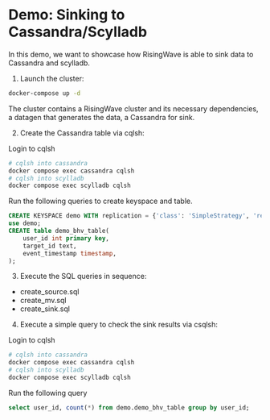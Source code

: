 # Demo: Sinking to Cassandra/Scylladb

In this demo, we want to showcase how RisingWave is able to sink data to Cassandra and scylladb.

1. Launch the cluster:

```sh
docker-compose up -d
```

The cluster contains a RisingWave cluster and its necessary dependencies, a datagen that generates the data, a Cassandra for sink.


2. Create the Cassandra table via cqlsh:

Login to cqlsh
```sh
# cqlsh into cassandra
docker compose exec cassandra cqlsh
# cqlsh into scylladb
docker compose exec scylladb cqlsh
```

Run the following queries to create keyspace and table.
```sql
CREATE KEYSPACE demo WITH replication = {'class': 'SimpleStrategy', 'replication_factor': 1};
use demo;
CREATE table demo_bhv_table(
    user_id int primary key,
    target_id text,
    event_timestamp timestamp,
);
```

3. Execute the SQL queries in sequence:

- create_source.sql
- create_mv.sql
- create_sink.sql

4. Execute a simple query to check the sink results via csqlsh:

Login to cqlsh
```sh
# cqlsh into cassandra
docker compose exec cassandra cqlsh
# cqlsh into scylladb
docker compose exec scylladb cqlsh
```

Run the following query
```sql
select user_id, count(*) from demo.demo_bhv_table group by user_id;
```
